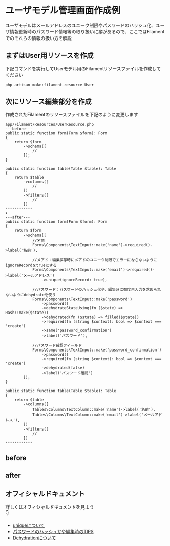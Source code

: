 # ユーザモデル管理画面作成例
ユーザモデルはメールアドレスのユニーク制限やパスワードのハッシュ化、ユーザ情報更新時のパスワード情報等の取り扱いに癖があるので、ここではFilamentでのそれらの情報の扱い方を解説

## まずはUser用リソースを作成
下記コマンドを実行してUserモデル用のFilamentリソースファイルを作成してください
```sh
php artisan make:filament-resource User
```

## 次にリソース編集部分を作成
作成されたFilamentのリソースファイルを下記のように変更します

```vim
app/Filament/Resources/UserResource.php
---before---
public static function form(Form $form): Form
{
    return $form
        ->schema([
            //
        ]);
}

public static function table(Table $table): Table
{
    return $table
        ->columns([
            //
        ])
        ->filters([
            //
        ])
------------
↓
---after---
public static function form(Form $form): Form
{
    return $form
        ->schema([
            //名前
            Forms\Components\TextInput::make('name')->required()->label('名前'),

            //メアド：編集保存時にメアドのユニーク制限でエラーにならないようにignoreRecordをtrueにする
            Forms\Components\TextInput::make('email')->required()->label('メールアドレス')
                ->unique(ignoreRecord: true),

            //パスワード：パスワードのハッシュ化や、編集時に都度再入力を求められないようにdehydrateを使う
            Forms\Components\TextInput::make('password')
                ->password()
                ->dehydrateStateUsing(fn ($state) => Hash::make($state))
                ->dehydrated(fn ($state) => filled($state))
                ->required(fn (string $context): bool => $context === 'create')
                ->same('password_confirmation')
                ->label('パスワード'),

            //パスワード確認フィールド
            Forms\Components\TextInput::make('password_confirmation')
                ->password()
                ->required(fn (string $context): bool => $context === 'create')
                ->dehydrated(false)
                ->label('パスワード確認')
        ]);
}

public static function table(Table $table): Table
{
    return $table
        ->columns([
            Tables\Columns\TextColumn::make('name')->label('名前'),
            Tables\Columns\TextColumn::make('email')->label('メールアドレス'),
        ])
        ->filters([
            //
        ])
------------
```

## before


## after


## オフィシャルドキュメント
詳しくはオフィシャルドキュメントを見よう<br>
👇
- [uniqueについて](https://filamentphp.com/docs/2.x/forms/validation#unique)
- [パスワードのハッシュかや編集時のTIPS](https://filamentphp.com/tricks/password-form-fields)
- [Dehydrationについて](https://filamentphp.com/docs/2.x/forms/advanced#dehydration)
